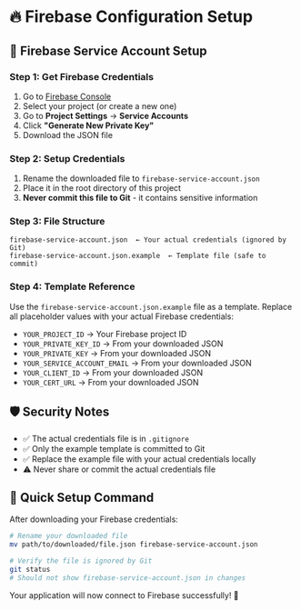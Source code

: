 # 🔥 Firebase Configuration Setup

## 🔧 **Firebase Service Account Setup**

### **Step 1: Get Firebase Credentials**
1. Go to [Firebase Console](https://console.firebase.google.com/)
2. Select your project (or create a new one)
3. Go to **Project Settings** → **Service Accounts**
4. Click **"Generate New Private Key"**
5. Download the JSON file

### **Step 2: Setup Credentials**
1. Rename the downloaded file to `firebase-service-account.json`
2. Place it in the root directory of this project
3. **Never commit this file to Git** - it contains sensitive information

### **Step 3: File Structure**
```
firebase-service-account.json  ← Your actual credentials (ignored by Git)
firebase-service-account.json.example  ← Template file (safe to commit)
```

### **Step 4: Template Reference**
Use the `firebase-service-account.json.example` file as a template. Replace all placeholder values with your actual Firebase credentials:

- `YOUR_PROJECT_ID` → Your Firebase project ID
- `YOUR_PRIVATE_KEY_ID` → From your downloaded JSON
- `YOUR_PRIVATE_KEY` → From your downloaded JSON  
- `YOUR_SERVICE_ACCOUNT_EMAIL` → From your downloaded JSON
- `YOUR_CLIENT_ID` → From your downloaded JSON
- `YOUR_CERT_URL` → From your downloaded JSON

## 🛡️ **Security Notes**
- ✅ The actual credentials file is in `.gitignore`
- ✅ Only the example template is committed to Git
- ✅ Replace the example file with your actual credentials locally
- ⚠️ Never share or commit the actual credentials file

## 🚀 **Quick Setup Command**
After downloading your Firebase credentials:
```bash
# Rename your downloaded file
mv path/to/downloaded/file.json firebase-service-account.json

# Verify the file is ignored by Git
git status
# Should not show firebase-service-account.json in changes
```

Your application will now connect to Firebase successfully! 🎯
